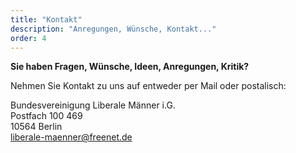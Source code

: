 ```yaml
---
title: "Kontakt"
description: "Anregungen, Wünsche, Kontakt..."
order: 4
---
```


**Sie haben Fragen, Wünsche, Ideen, Anregungen, Kritik?**

Nehmen Sie Kontakt zu uns auf entweder per Mail oder postalisch:

Bundesvereinigung Liberale Männer i.G.<br />
Postfach 100 469<br />
10564 Berlin<br />
<a href="mailto:liberale-maenner@freenet.de">liberale-maenner@freenet.de</a>
